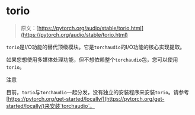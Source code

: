 # torio

> 原文：[https://pytorch.org/audio/stable/torio.html](https://pytorch.org/audio/stable/torio.html)

`torio`是I/O功能的替代顶级模块。它是`torchaudio`的I/O功能的核心实现提取。

如果您想使用多媒体处理功能，但不想依赖整个`torchaudio`包，您可以使用`torio`。

注意

目前，`torio`与`torchaudio`一起分发，没有独立的安装程序来安装`torio`。请参考[https://pytorch.org/get-started/locally/](https://pytorch.org/get-started/locally/)来安装`torchaudio`。
